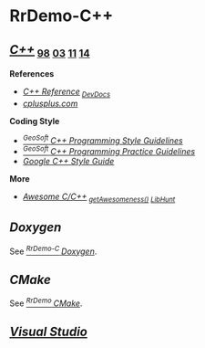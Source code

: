 # RrDemo-C++

## [*C++*](http://isocpp.org/)<sub> [98](http://iso.org/iso/catalogue_detail.htm?csnumber=25845 "ISO/IEC 14882:1998") [03](http://iso.org/iso/catalogue_detail.htm?csnumber=38110 "ISO/IEC 14882:2003") [11](http://iso.org/iso/catalogue_detail.htm?csnumber=50372 "ISO/IEC 14882:2011") [14](http://iso.org/iso/catalogue_detail.htm?csnumber=64029 "ISO/IEC 14882:2014")</sub>
**References**
- [*C++ Reference*](http://cppreference.com/w/cpp)<sub> [*DevDocs*](http://devdocs.io/cpp)</sub>
- [*cplusplus.com*](http://cplusplus.com/)

**Coding Style**
- [<sup>*GeoSoft* </sup>*C++ Programming Style Guidelines*](http://geosoft.no/development/cppstyle.html)
- [<sup>*GeoSoft* </sup>*C++ Programming Practice Guidelines*](http://geosoft.no/development/cpppractice.html)
- [*Google C++ Style Guide*](http://google.github.io/styleguide/cppguide)

**More**
- [*Awesome C/C++*](http://github.com/fffaraz/awesome-cpp)<sub> [*getAwesomeness()*](http://getawesomeness.herokuapp.com/get/cpp) [*LibHunt*](http://cpp.libhunt.com/)</sub>

## *Doxygen*
See [<sup>*RrDemo-C* </sup>*Doxygen*](../c/readme.md#doxygen).

## *CMake*
See [<sup>*RrDemo* </sup>*CMake*](../cmake/readme.md).

## [*Visual Studio*](http://visualstudio.com/)
